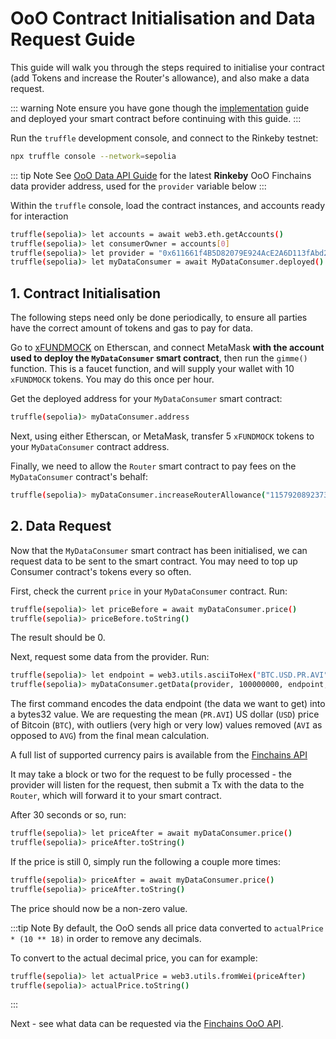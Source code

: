 # OoO Contract Initialisation and Data Request Guide

This guide will walk you through the steps required to initialise your contract (add
Tokens and increase the Router's allowance), and also make a data request.

::: warning Note
ensure you have gone though the [implementation](implementation.md) guide
and deployed your smart contract before continuing with this guide.
:::

Run the `truffle` development console, and connect to the Rinkeby testnet:

```bash
npx truffle console --network=sepolia
```

::: tip Note
See [OoO Data API Guide](ooo_api.md) for the latest **Rinkeby** OoO Finchains data
provider address, used for the `provider` variable below
:::


Within the `truffle` console, load the contract instances, and accounts
ready for interaction

```bash 
truffle(sepolia)> let accounts = await web3.eth.getAccounts()
truffle(sepolia)> let consumerOwner = accounts[0]
truffle(sepolia)> let provider = "0x611661f4B5D82079E924AcE2A6D113fAbd214b14"
truffle(sepolia)> let myDataConsumer = await MyDataConsumer.deployed()
```

## 1. Contract Initialisation

The following steps need only be done periodically, to ensure all parties have
the correct amount of tokens and gas to pay for data.

Go to [xFUNDMOCK](https://sepolia.etherscan.io/address/0xb07C72acF3D7A5E9dA28C56af6F93862f8cc8196#writeContract)
on Etherscan, and connect MetaMask **with the account used to deploy the `MyDataConsumer`
smart contract**, then run the `gimme()` function. This is a faucet function, and will
supply your wallet with 10 `xFUNDMOCK` tokens. You may do this once per hour.

Get the deployed address for your `MyDataConsumer` smart contract:

```bash 
truffle(sepolia)> myDataConsumer.address
```

Next, using either Etherscan, or MetaMask, transfer 5 `xFUNDMOCK` tokens to your
`MyDataConsumer` contract address.

Finally, we need to allow the `Router` smart contract to pay fees on the `MyDataConsumer`
contract's behalf:

```bash 
truffle(sepolia)> myDataConsumer.increaseRouterAllowance("115792089237316195423570985008687907853269984665640564039457584007913129639935", {from: consumerOwner})
```

## 2. Data Request

Now that the `MyDataConsumer` smart contract has been initialised, we can request data to 
be sent to the smart contract. You may need to top up Consumer contract's
tokens every so often.

First, check the current `price` in your `MyDataConsumer` contract. Run:

```bash
truffle(sepolia)> let priceBefore = await myDataConsumer.price()
truffle(sepolia)> priceBefore.toString()
```

The result should be 0.

Next, request some data from the provider. Run:

```bash
truffle(sepolia)> let endpoint = web3.utils.asciiToHex("BTC.USD.PR.AVI")
truffle(sepolia)> myDataConsumer.getData(provider, 100000000, endpoint, {from: consumerOwner})
```

The first command encodes the data endpoint (the data we want to get) into a bytes32
value. We are requesting the mean (`PR.AVI`) US dollar (`USD`) price of Bitcoin (`BTC`), with
outliers (very high or very low) values removed (`AVI` as opposed to `AVG`)
from the final mean calculation.

A full list of supported currency pairs is available from the [Finchains API](https://crypto.finchains.io/api/pairs)

It may take a block or two for the request to be fully processed - the provider will listen for
the request, then submit a Tx with the data to the `Router`, which will forward it to
your smart contract.

After 30 seconds or so, run:

```bash
truffle(sepolia)> let priceAfter = await myDataConsumer.price()
truffle(sepolia)> priceAfter.toString()
```

If the price is still 0, simply run the following a couple more times:

```bash
truffle(sepolia)> priceAfter = await myDataConsumer.price()
truffle(sepolia)> priceAfter.toString()
```

The price should now be a non-zero value.

:::tip Note
By default, the OoO sends all price data converted to `actualPrice * (10 ** 18)` in
order to remove any decimals. 

To convert to the actual decimal price, you can for example:

```bash
truffle(sepolia)> let actualPrice = web3.utils.fromWei(priceAfter)
truffle(sepolia)> actualPrice.toString()
```
:::

Next - see what data can be requested via the [Finchains OoO API](ooo_api.md).
